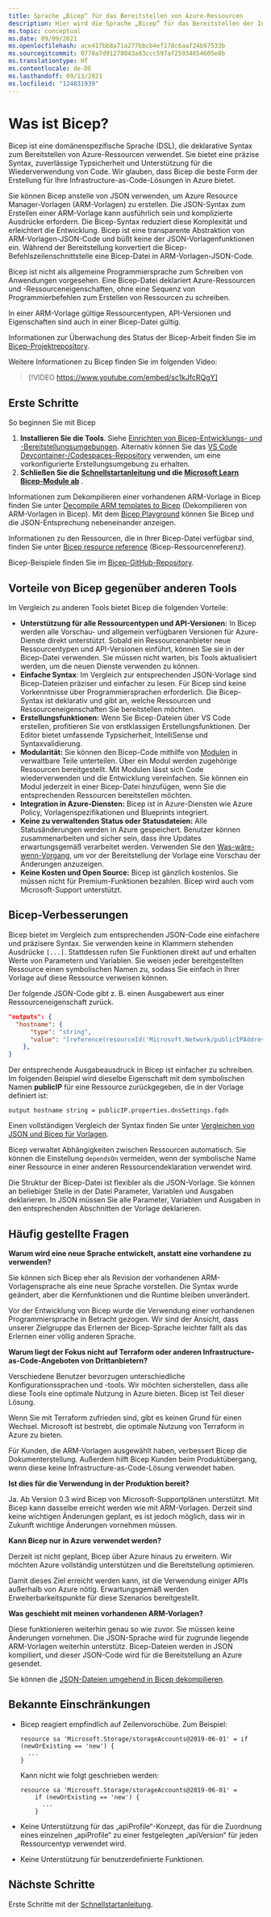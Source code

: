 ```yaml
---
title: Sprache „Bicep“ für das Bereitstellen von Azure-Ressourcen
description: Hier wird die Sprache „Bicep“ für das Bereitstellen der Infrastruktur in Azure beschrieben. Bei der Entwicklung von Vorlagen vereinfacht sie im Vergleich zur Verwendung von JSON die Erstellung.
ms.topic: conceptual
ms.date: 09/09/2021
ms.openlocfilehash: ace417bb8a71a277bbcb4ef178c6aaf24b97533b
ms.sourcegitcommit: 0770a7d91278043a83ccc597af25934854605e8b
ms.translationtype: HT
ms.contentlocale: de-DE
ms.lasthandoff: 09/13/2021
ms.locfileid: "124831939"
---
```

# <a name="what-is-bicep"></a>Was ist Bicep?

Bicep ist eine domänenspezifische Sprache (DSL), die deklarative Syntax zum Bereitstellen von Azure-Ressourcen verwendet. Sie bietet eine präzise Syntax, zuverlässige Typsicherheit und Unterstützung für die Wiederverwendung von Code. Wir glauben, dass Bicep die beste Form der Erstellung für Ihre Infrastructure-as-Code-Lösungen in Azure bietet.

Sie können Bicep anstelle von JSON verwenden, um Azure Resource Manager-Vorlagen (ARM-Vorlagen) zu erstellen. Die JSON-Syntax zum Erstellen einer ARM-Vorlage kann ausführlich sein und komplizierte Ausdrücke erfordern. Die Bicep-Syntax reduziert diese Komplexität und erleichtert die Entwicklung. Bicep ist eine transparente Abstraktion von ARM-Vorlagen-JSON-Code und büßt keine der JSON-Vorlagenfunktionen ein. Während der Bereitstellung konvertiert die Bicep-Befehlszeilenschnittstelle eine Bicep-Datei in ARM-Vorlagen-JSON-Code.

Bicep ist nicht als allgemeine Programmiersprache zum Schreiben von Anwendungen vorgesehen. Eine Bicep-Datei deklariert Azure-Ressourcen und -Ressourceneigenschaften, ohne eine Sequenz von Programmierbefehlen zum Erstellen von Ressourcen zu schreiben.

In einer ARM-Vorlage gültige Ressourcentypen, API-Versionen und Eigenschaften sind auch in einer Bicep-Datei gültig.

Informationen zur Überwachung des Status der Bicep-Arbeit finden Sie im [Bicep-Projektrepository](https://github.com/Azure/bicep).

Weitere Informationen zu Bicep finden Sie im folgenden Video:

> [!VIDEO https://www.youtube.com/embed/sc1kJfcRQgY]

## <a name="get-started"></a>Erste Schritte

So beginnen Sie mit Bicep

1. **Installieren Sie die Tools**. Siehe [Einrichten von Bicep-Entwicklungs- und -Bereitstellungsumgebungen](./install.md). Alternativ können Sie das [VS Code Devcontainer-/Codespaces-Repository](https://github.com/Azure/vscode-remote-try-bicep) verwenden, um eine vorkonfigurierte Erstellungsumgebung zu erhalten.
2. **Schließen Sie die [Schnellstartanleitung](./quickstart-create-bicep-use-visual-studio-code.md) und die [Microsoft Learn Bicep-Module ab](./learn-bicep.md)** .

Informationen zum Dekompilieren einer vorhandenen ARM-Vorlage in Bicep finden Sie unter [Decompile ARM templates to Bicep](./decompile.md) (Dekompilieren von ARM-Vorlagen in Bicep). Mit dem [Bicep Playground](https://bicepdemo.z22.web.core.windows.net/) können Sie Bicep und die JSON-Entsprechung nebeneinander anzeigen.

Informationen zu den Ressourcen, die in Ihrer Bicep-Datei verfügbar sind, finden Sie unter [Bicep resource reference](/azure/templates/) (Bicep-Ressourcenreferenz).

Bicep-Beispiele finden Sie im [Bicep-GitHub-Repository](https://github.com/Azure/bicep/tree/main/docs/examples).

## <a name="benefits-of-bicep-versus-other-tools"></a>Vorteile von Bicep gegenüber anderen Tools

Im Vergleich zu anderen Tools bietet Bicep die folgenden Vorteile:

- **Unterstützung für alle Ressourcentypen und API-Versionen:** In Bicep werden alle Vorschau- und allgemein verfügbaren Versionen für Azure-Dienste direkt unterstützt. Sobald ein Ressourcenanbieter neue Ressourcentypen und API-Versionen einführt, können Sie sie in der Bicep-Datei verwenden. Sie müssen nicht warten, bis Tools aktualisiert werden, um die neuen Dienste verwenden zu können.
- **Einfache Syntax**: Im Vergleich zur entsprechenden JSON-Vorlage sind Bicep-Dateien präziser und einfacher zu lesen. Für Bicep sind keine Vorkenntnisse über Programmiersprachen erforderlich. Die Bicep-Syntax ist deklarativ und gibt an, welche Ressourcen und Ressourceneigenschaften Sie bereitstellen möchten.
- **Erstellungsfunktionen:** Wenn Sie Bicep-Dateien über VS Code erstellen, profitieren Sie von erstklassigen Erstellungsfunktionen. Der Editor bietet umfassende Typsicherheit, IntelliSense und Syntaxvalidierung.
- **Modularität:** Sie können den Bicep-Code mithilfe von [Modulen](./modules.md) in verwaltbare Teile unterteilen. Über ein Modul werden zugehörige Ressourcen bereitgestellt. Mit Modulen lässt sich Code wiederverwenden und die Entwicklung vereinfachen. Sie können ein Modul jederzeit in einer Bicep-Datei hinzufügen, wenn Sie die entsprechenden Ressourcen bereitstellen möchten.
- **Integration in Azure-Diensten:** Bicep ist in Azure-Diensten wie Azure Policy, Vorlagenspezifikationen und Blueprints integriert.
- **Keine zu verwaltenden Status oder Statusdateien:** Alle Statusänderungen werden in Azure gespeichert. Benutzer können zusammenarbeiten und sicher sein, dass ihre Updates erwartungsgemäß verarbeitet werden. Verwenden Sie den [Was-wäre-wenn-Vorgang](./deploy-what-if.md), um vor der Bereitstellung der Vorlage eine Vorschau der Änderungen anzuzeigen.
- **Keine Kosten und Open Source:** Bicep ist gänzlich kostenlos. Sie müssen nicht für Premium-Funktionen bezahlen. Bicep wird auch vom Microsoft-Support unterstützt.

## <a name="bicep-improvements"></a>Bicep-Verbesserungen

Bicep bietet im Vergleich zum entsprechenden JSON-Code eine einfachere und präzisere Syntax. Sie verwenden keine in Klammern stehenden Ausdrücke `[...]`. Stattdessen rufen Sie Funktionen direkt auf und erhalten Werte von Parametern und Variablen. Sie weisen jeder bereitgestellten Ressource einen symbolischen Namen zu, sodass Sie einfach in Ihrer Vorlage auf diese Ressource verweisen können.

Der folgende JSON-Code gibt z. B. einen Ausgabewert aus einer Ressourceneigenschaft zurück.

```json
"outputs": {
  "hostname": {
      "type": "string",
      "value": "[reference(resourceId('Microsoft.Network/publicIPAddresses', variables('publicIPAddressName'))).dnsSettings.fqdn]"
    },
}
```

Der entsprechende Ausgabeausdruck in Bicep ist einfacher zu schreiben. Im folgenden Beispiel wird dieselbe Eigenschaft mit dem symbolischen Namen **publicIP** für eine Ressource zurückgegeben, die in der Vorlage definiert ist:

```bicep
output hostname string = publicIP.properties.dnsSettings.fqdn
```

Einen vollständigen Vergleich der Syntax finden Sie unter [Vergleichen von JSON und Bicep für Vorlagen](compare-template-syntax.md).

Bicep verwaltet Abhängigkeiten zwischen Ressourcen automatisch. Sie können die Einstellung `dependsOn` vermeiden, wenn der symbolische Name einer Ressource in einer anderen Ressourcendeklaration verwendet wird.

Die Struktur der Bicep-Datei ist flexibler als die JSON-Vorlage. Sie können an beliebiger Stelle in der Datei Parameter, Variablen und Ausgaben deklarieren. In JSON müssen Sie alle Parameter, Variablen und Ausgaben in den entsprechenden Abschnitten der Vorlage deklarieren.

## <a name="faq"></a>Häufig gestellte Fragen

**Warum wird eine neue Sprache entwickelt, anstatt eine vorhandene zu verwenden?**

Sie können sich Bicep eher als Revision der vorhandenen ARM-Vorlagensprache als eine neue Sprache vorstellen. Die Syntax wurde geändert, aber die Kernfunktionen und die Runtime bleiben unverändert.

Vor der Entwicklung von Bicep wurde die Verwendung einer vorhandenen Programmiersprache in Betracht gezogen. Wir sind der Ansicht, dass unserer Zielgruppe das Erlernen der Bicep-Sprache leichter fällt als das Erlernen einer völlig anderen Sprache.

**Warum liegt der Fokus nicht auf Terraform oder anderen Infrastructure-as-Code-Angeboten von Drittanbietern?**

Verschiedene Benutzer bevorzugen unterschiedliche Konfigurationssprachen und -tools. Wir möchten sicherstellen, dass alle diese Tools eine optimale Nutzung in Azure bieten. Bicep ist Teil dieser Lösung.

Wenn Sie mit Terraform zufrieden sind, gibt es keinen Grund für einen Wechsel. Microsoft ist bestrebt, die optimale Nutzung von Terraform in Azure zu bieten.

Für Kunden, die ARM-Vorlagen ausgewählt haben, verbessert Bicep die Dokumenterstellung. Außerdem hilft Bicep Kunden beim Produktübergang, wenn diese keine Infrastructure-as-Code-Lösung verwendet haben.

**Ist dies für die Verwendung in der Produktion bereit?**

Ja. Ab Version 0.3 wird Bicep von Microsoft-Supportplänen unterstützt. Mit Bicep kann dasselbe erreicht werden wie mit ARM-Vorlagen. Derzeit sind keine wichtigen Änderungen geplant, es ist jedoch möglich, dass wir in Zukunft wichtige Änderungen vornehmen müssen.

**Kann Bicep nur in Azure verwendet werden?**

Derzeit ist nicht geplant, Bicep über Azure hinaus zu erweitern. Wir möchten Azure vollständig unterstützen und die Bereitstellung optimieren.

Damit dieses Ziel erreicht werden kann, ist die Verwendung einiger APIs außerhalb von Azure nötig. Erwartungsgemäß werden Erweiterbarkeitspunkte für diese Szenarios bereitgestellt.

**Was geschieht mit meinen vorhandenen ARM-Vorlagen?**

Diese funktionieren weiterhin genau so wie zuvor. Sie müssen keine Änderungen vornehmen. Die JSON-Sprache wird für zugrunde liegende ARM-Vorlagen weiterhin unterstütz. Bicep-Dateien werden in JSON kompiliert, und dieser JSON-Code wird für die Bereitstellung an Azure gesendet.

Sie können die [JSON-Dateien umgehend in Bicep dekompilieren](./decompile.md).

## <a name="known-limitations"></a>Bekannte Einschränkungen

- Bicep reagiert empfindlich auf Zeilenvorschübe. Zum Beispiel:

    ```bicep
    resource sa 'Microsoft.Storage/storageAccounts@2019-06-01' = if (newOrExisting == 'new') {
      ...
    }
    ```

    Kann nicht wie folgt geschrieben werden:

    ```bicep
    resource sa 'Microsoft.Storage/storageAccounts@2019-06-01' =
        if (newOrExisting == 'new') {
          ...
        }
    ```

- Keine Unterstützung für das „apiProfile“-Konzept, das für die Zuordnung eines einzelnen „apiProfile“ zu einer festgelegten „apiVersion“ für jeden Ressourcentyp verwendet wird.
- Keine Unterstützung für benutzerdefinierte Funktionen.

## <a name="next-steps"></a>Nächste Schritte

Erste Schritte mit der [Schnellstartanleitung](./quickstart-create-bicep-use-visual-studio-code.md).
